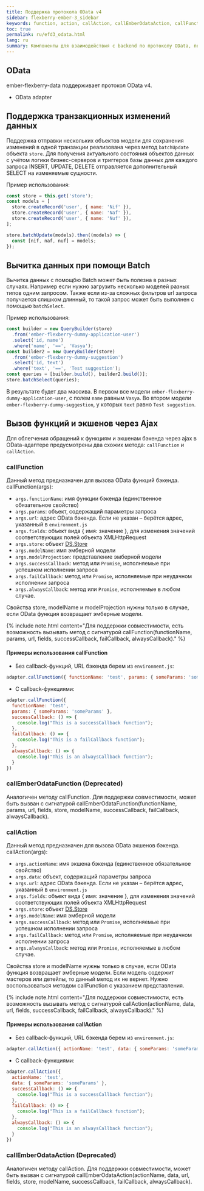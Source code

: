 ```yaml
---
title: Поддержка протокола OData v4
sidebar: flexberry-ember-3_sidebar
keywords: function, action, callAction, callEmberOdataAction, callFunction, callEmberOdataFunction, batch, batchUpdate, batchSelect, batchDelete, batchCreate, batchInsert
toc: true
permalink: ru/efd3_odata.html
lang: ru
summary: Компоненты для взаимодействия с backend по протоколу OData, поддержка транзакционных изменений данных, вызов функций и экшенов через Ajax, примеры использования
---
```


## OData

ember-flexberry-data поддерживает протокол OData v4.

* OData adapter

## Поддержка транзакционных изменений данных

Поддержка отправки нескольких объектов модели для сохранения изменений в одной транзакции реализована через метод `batchUpdate` объекта `store`. Для получения актуального состояния объектов данных с учётом логики бизнес-серверов и триггеров базы данных для каждого запроса INSERT, UPDATE, DELETE отправляется дополнительный SELECT на изменяемые сущности.

Пример использования:

```javascript
const store = this.get('store');
const models = [
  store.createRecord('user', { name: 'Nif' }),
  store.createRecord('user', { name: 'Naf' }),
  store.createRecord('user', { name: 'Nuf' }),
];

store.batchUpdate(models).then((models) => {
  const [nif, naf, nuf] = models;
});
```

## Вычитка данных при помощи Batch

Вычитка данных с помощбю Batch может быть полезна в разных случаях. Например если нужно загрузить несколько моделей разных типов одним запросом. Также если из-за сложных фильтров url запроса получается слишком длинный, то такой запрос может быть выполнен с помощью `batchSelect`.

Пример использования:

```javascript
const builder = new QueryBuilder(store)
  .from('ember-flexberry-dummy-application-user')
  .select('id, name')
  .where('name', '==', 'Vasya');
const builder2 = new QueryBuilder(store)
  .from('ember-flexberry-dummy-suggestion')
  .select('id, text')
  .where('text', '==', 'Test suggestion');
const queries = [builder.build(), builder2.build()];
store.batchSelect(queries);
```

В результате будет два массива. В первом все модели `ember-flexberry-dummy-application-user`, с полем `name` равным `Vasya`. Во втором модели `ember-flexberry-dummy-suggestion`, у которых `text` равно `Test suggestion`.

## Вызов функций и экшенов через Ajax

Для облегчения обращений к функциям и экшенам бэкенда через ajax в OData-адаптере предусмотрены два схожих метода: `callFunction` и `callAction`.

### callFunction

Данный метод предназначен для вызова OData функций бэкенда. callFunction(args):

* `args.functionName`: имя функции бэкенда (единственное обязательное свойство)
* `args.params`: объект, содержащий параметры запроса
* `args.url`: адрес OData бэкенда. Если не указан – берётся адрес, указанный в `environment.js`
* `args.fields`: объект вида { имя: значение }, для изменения значений соответствующих полей объекта XMLHttpRequest
* `args.store`: объект [DS.Store](https://emberjs.com/api/ember-data/release/classes/DS.Store)
* `args.modelName`: имя эмберной модели
* `args.modelProjection`: представление эмберной модели
* `args.successCallback`: метод или `Promise`, исполняемые при успешном исполнении запроса
* `args.failCallback`: метод или `Promise`, исполняемые при неудачном исполнении запроса
* `args.alwaysCallback`: метод или `Promise`, исполняемые в любом случае.

Свойства store, modelName и modelProjection нужны только в случае, если OData функция возвращает эмберные модели.

{% include note.html content="Для поддержки совместимости, есть возможность вызывать метод с сигнатурой callFunction(functionName, params, url, fields, successCallback, failCallback, alwaysCallback)." %}

#### Примеры использования callFunction

* Без callback-функций, URL бэкенда берем из `environment.js`:

```javascript
adapter.callFunction({ functionName: 'test', params: { someParams: 'someParams' } })
```

* С callback-функциями:

```javascript
adapter.callFunction({
  functionName: 'test',
  params: { someParams: 'someParams' },
  successCallback: () => {
    console.log("This is a successCallback function");
  },
  failCallback: () => {
    console.log("This is a failCallback function");
  },
  alwaysCallback: () => {
    console.log("This is an alwaysCallback function");
  }
})
```

### callEmberOdataFunction (Deprecated)

Аналогичен методу callFunction. Для поддержки совместимости, может быть вызван с сигнатурой callEmberOdataFunction(functionName, params, url, fields, store, modelName, successCallback, failCallback, alwaysCallback).

### callAction

Данный метод предназначен для вызова OData экшенов бэкенда. callAction(args):

* `args.actionName`: имя экшена бэкенда (единственное обязательное свойство)
* `args.data`: объект, содержащий параметры запроса
* `args.url`: адрес OData бэкенда. Если не указан – берётся адрес, указанный в `environment.js`
* `args.fields`: объект вида { имя: значение }, для изменения значений соответствующих полей объекта XMLHttpRequest
* `args.store`: объект [DS.Store](https://emberjs.com/api/ember-data/release/classes/DS.Store)
* `args.modelName`: имя эмберной модели
* `args.successCallback`: метод или `Promise`, исполняемые при успешном исполнении запроса
* `args.failCallback`: метод или `Promise`, исполняемые при неудачном исполнении запроса
* `args.alwaysCallback`: метод или `Promise`, исполняемые в любом случае.

Свойства store и modelName нужны только в случае, если OData функция возвращает эмберные модели. Если модель содержит мастеров или детейлы, то данный метод их не вернет. Нужно воспользоваться методом callFunction с указанием представления.

{% include note.html content="Для поддержки совместимости, есть возможность вызывать метод с сигнатурой callAction(actionName, data, url, fields, successCallback, failCallback, alwaysCallback)." %}

#### Примеры использования callAction

* Без callback-функций, URL бэкенда берем из `environment.js`:

```javascript
adapter.callAction({ actionName: 'test', data: { someParams: 'someParams' } })
```

* С callback-функциями:

```javascript
adapter.callAction({
  actionName: 'test',
  data: { someParams: 'someParams' },
  successCallback: () => {
    console.log("This is a successCallback function");
  },
  failCallback: () => {
    console.log("This is a failCallback function");
  },
  alwaysCallback: () => {
    console.log("This is an alwaysCallback function");
  }
})
```

### callEmberOdataAction (Deprecated)

Аналогичен методу callAction. Для поддержки совместимости, может быть вызван с сигнатурой callEmberOdataAction(actionName, data, url, fields, store, modelName, successCallback, failCallback, alwaysCallback).
